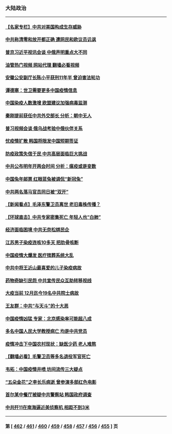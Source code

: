 ### 大陆政治
---
#### [【名家专栏】中共对美国构成生存威胁](../../pages/ncid277/n13894391.md?12310845) 
#### [中共称清零和放开都正确 遭网民和欧议员讥讽](../../pages/ncid277/n13895612.md?12310845) 
#### [普京习近平视讯会谈 中俄声明重点大不同](../../pages/ncid277/n13895586.md?12310845) 
#### [油管热门视频 网站代理 翻墙必看视频](http://138.2.39.72:81/youtube.html?epic-marker?12310845)
#### [安徽公安副厅长陈小平获刑11年半 曾迫害法轮功](../../pages/ncid277/n13895527.md?12310845) 
#### [谭德塞：世卫需要更多中国疫情信息](../../pages/ncid277/n13895551.md?12310845) 
#### [中国染疫人数激增 欧盟建议加强病毒监测](../../pages/ncid277/n13895491.md?12310845) 
#### [秦刚提前获任中共外交部长 分析：朝中无人](../../pages/ncid277/n13895440.md?12310845) 
#### [普习视频会谈 俄乌战考验中俄伙伴关系](../../pages/ncid277/n13895357.md?12310845) 
#### [忧疫情扩散 韩国将限发中国短期签证](../../pages/ncid277/n13895245.md?12310845) 
#### [防疫政策失信于民 中共高层面临巨大挑战](../../pages/ncid277/n13894627.md?12310845) 
#### [中共公布明年开两会时间 分析：瘟疫或是变数](../../pages/ncid277/n13895278.md?12310845) 
#### [中国兔年邮票 红眼蓝兔被调侃“新冠兔”](../../pages/ncid277/n13895258.md?12310845) 
#### [中共两名落马官员同日被“双开”](../../pages/ncid277/n13895246.md?12310845) 
#### [【新闻看点】毛泽东警卫员离世 老旧毒株传播？](../../pages/ncid277/n13894728.md?12310845) 
#### [【环球直击】中共专家密集死亡 年轻人也“白肺”](../../pages/ncid277/n13894650.md?12310845) 
#### [经济面临困境 中共无奈松绑民企](../../pages/ncid277/n13894634.md?12310845) 
#### [江苏男子染疫连咳10多天 把肋骨咳断](../../pages/ncid277/n13895149.md?12310845) 
#### [中国疫情大爆发 医疗殡葬系统大乱](../../pages/ncid277/n13894549.md?12310845) 
#### [中共中将王近山最喜爱的儿子染疫病故](../../pages/ncid277/n13894553.md?12310845) 
#### [药物奇缺引民怨 中共宣传民众互助转移视线](../../pages/ncid277/n13894561.md?12310845) 
#### [大疫当前 12月迄今19名中共院士病故](../../pages/ncid277/n13894533.md?12310845) 
#### [王友群：中共“与天斗”的十大恶](../../pages/ncid277/n13895040.md?12310845) 
#### [中国疫情凶猛 专家：北京感染率可能超八成](../../pages/ncid277/n13894948.md?12310845) 
#### [多名中国人民大学教授病亡 均是中共党员](../../pages/ncid277/n13894877.md?12310845) 
#### [疫情冲击下中国农村现状：缺医少药 老人难熬](../../pages/ncid277/n13894835.md?12310845) 
#### [【翻墙必看】毛警卫员等多名退役军官死亡](../../pages/ncid277/n13894897.md?12310845) 
#### [韦拓：中国疫情井喷 坊间流传三大疑点](../../pages/ncid277/n13894528.md?12310845) 
#### [“五朵金花”之李长乐病逝 曾参演多部红色电影](../../pages/ncid277/n13894522.md?12310845) 
#### [首尔某中餐厅被疑中共警察站 韩国政府调查](../../pages/ncid277/n13894473.md?12310845) 
#### [中共歼11在南海逼近美侦察机 相距不到3米](../../pages/ncid277/n13894594.md?12310845) 

---
#### 第 [ [462](./462.md?12310845) / [461](./461.md?12310845) / [460](./460.md?12310845) / [459](./459.md?12310845) / [458](./458.md?12310845) / [457](./457.md?12310845) / [456](./456.md?12310845) / [455](./455.md?12310845) ] 页
